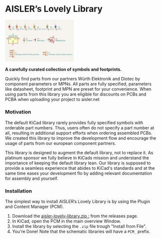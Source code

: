 # AISLER’s Lovely Library

<img src="docs/preview.png" width="45%" height="45%">


**A carefully curated collection of symbols and footprints.**

Quickly find parts from our partners Würth Elektronik and Diotec by component parameters or MPNs. All parts are fully specified, parameters like datasheet, footprint and MPN are preset for your convenience. When using parts from this library you are eligible for discounts on PCBs and PCBA when uploading your project to aisler.net

### Motivation

The default KiCad library rarely provides fully specified symbols with orderable part numbers. Thus, users often do not specify a part number at all, resulting in additional support efforts when ordering assembled PCBs. We created this library to improve the development flow and encourage the usage of parts from our european component partners. 

This library is designed to augment the default library, not to replace it. As platinum sponsor we fully believe in KiCads mission and understand the importance of keeping the default library lean.
Our library is supposed to provide a seamless experience that abides to KiCad's standards and at the same time eases your development flo by adding relevant documentation for assembly and yourself. 


### Installation 

The simplest way to install AISLER’s Lovely Library is by using the Plugin and Content Manager (PCM). 

1. Download the [aisler-lovely-library.zip :](https://github.com/AislerHQ/lovely-library/releases/) from the releases page. 
2. In KiCad, open the PCM in the main overview Window.
3. Install the library by selecting the ```.zip``` file trough "Install from File". 
4. You're Done! Note that the schematic libraries will have a ```PCM_``` prefix. 



